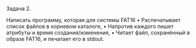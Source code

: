 Задача 2.

Написать программу, которая для системы FAT16
• Распечатывает список файлов в корневом каталоге,
• Напротив каждого пишет атрибуты и время создания/изменения,
• Читает файл, сохранённый в образе FAT16, и печатает его в stdout.